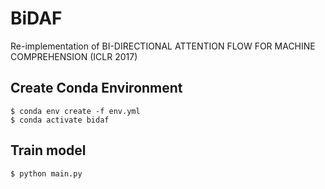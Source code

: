 # BiDAF
Re-implementation of BI-DIRECTIONAL ATTENTION FLOW FOR MACHINE COMPREHENSION (ICLR 2017)

## Create Conda Environment
```
$ conda env create -f env.yml
$ conda activate bidaf
```

## Train model
```
$ python main.py
```